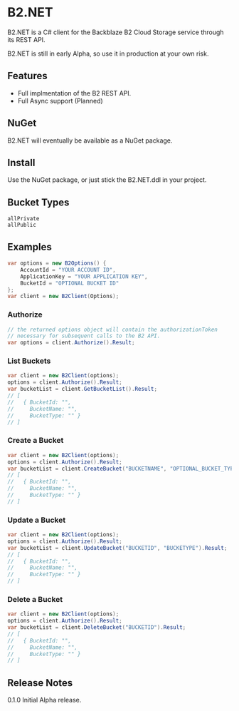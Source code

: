 # B2.NET

B2.NET is a C# client for the Backblaze B2 Cloud Storage service through its REST API.

B2.NET is still in early Alpha, so use it in production at your own risk.

## Features

*  Full implmentation of the B2 REST API.
*  Full Async support (Planned)

## NuGet

B2.NET will eventually be available as a NuGet package.

## Install

Use the NuGet package, or just stick the B2.NET.ddl in your project.

## Bucket Types
```
allPrivate
allPublic
```

## Examples
```csharp
var options = new B2Options() {
	AccountId = "YOUR ACCOUNT ID",
	ApplicationKey = "YOUR APPLICATION KEY",
	BucketId = "OPTIONAL BUCKET ID"
};
var client = new B2Client(Options);
```

### Authorize
```csharp
// the returned options object will contain the authorizationToken
// necessary for subsequent calls to the B2 API.
var options = client.Authorize().Result;
```

### List Buckets
```csharp
var client = new B2Client(options);
options = client.Authorize().Result;
var bucketList = client.GetBucketList().Result;
// [
//   { BucketId: "",
//     BucketName: "",
//     BucketType: "" }
// ]
```

### Create a Bucket
```csharp
var client = new B2Client(options);
options = client.Authorize().Result;
var bucketList = client.CreateBucket("BUCKETNAME", "OPTIONAL_BUCKET_TYPE").Result;
// [
//   { BucketId: "",
//     BucketName: "",
//     BucketType: "" }
// ]
```

### Update a Bucket
```csharp
var client = new B2Client(options);
options = client.Authorize().Result;
var bucketList = client.UpdateBucket("BUCKETID", "BUCKETYPE").Result;
// [
//   { BucketId: "",
//     BucketName: "",
//     BucketType: "" }
// ]
```

### Delete a Bucket
```csharp
var client = new B2Client(options);
options = client.Authorize().Result;
var bucketList = client.DeleteBucket("BUCKETID").Result;
// [
//   { BucketId: "",
//     BucketName: "",
//     BucketType: "" }
// ]
```

## Release Notes

0.1.0 Initial Alpha release.


